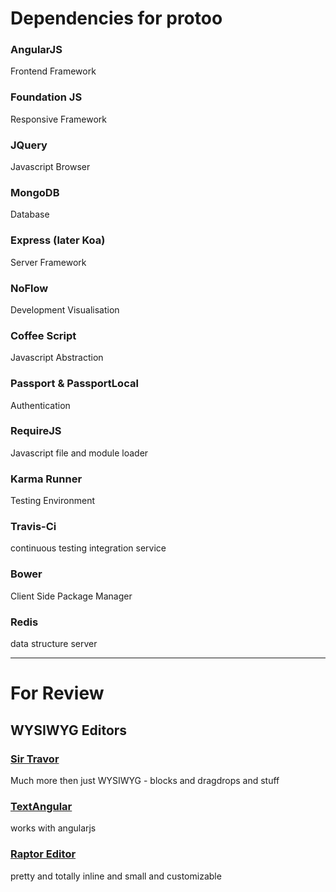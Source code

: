 # Dependencies for protoo

### AngularJS
Frontend Framework

### Foundation JS
Responsive Framework

### JQuery
Javascript Browser

### MongoDB
Database

### Express (later Koa)
Server Framework

### NoFlow
Development Visualisation

### Coffee Script
Javascript Abstraction

### Passport & PassportLocal
Authentication

### RequireJS
Javascript file and module loader

### Karma Runner
Testing Environment

### Travis-Ci
continuous testing integration service

### Bower
Client Side Package Manager

### Redis
data structure server

---

# For Review

## WYSIWYG Editors

### [Sir Travor](http://madebymany.github.io/sir-trevor-js/example.html)
Much more then just WYSIWYG - blocks and dragdrops and stuff

### [TextAngular](http://textangular.com/)
works with angularjs

### [Raptor Editor](https://www.raptor-editor.com/features)
pretty and totally inline and small and customizable
